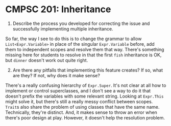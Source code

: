# CMPSC 201: Inheritance

1. Describe the process you developed for correcting the issue and successfully implementing multiple inheritance.

So far, the way I see to do this is to change the grammar to allow `List<Expr.Variable>` in place of the singular
`Expr.Variable` before, add them to independent scopes and resolve them that way. There's something missing here 
for students to resolve in that the first `fish` inheritance is OK, but `dinner` doesn't work out quite right.

2. Are there any pitfalls that implementing this feature creates? If so, what are they? If not, why does it make sense?

There's a really confusing hierarchy of `Expr.Super`. It's not clear at all how to implement or control superclasses,
and I don't see a way to do it that doesn't prefix the variables with some relevant string. Looking at `Expr.This` might
solve it, but there's still a really messy conflict between scopes. `Trait`s also share the problem of using classes
that have the same name. Technically, they're distinct. And, it makes sense to throw an error when there's poor design
at play. However, it doesn't help the resolution problem.
